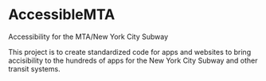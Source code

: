 AccessibleMTA
=============

Accessibility for the MTA/New York City Subway

This project is to create standardized code for apps and websites to bring accisibility to the hundreds of apps for the New York City Subway and other transit systems. 

